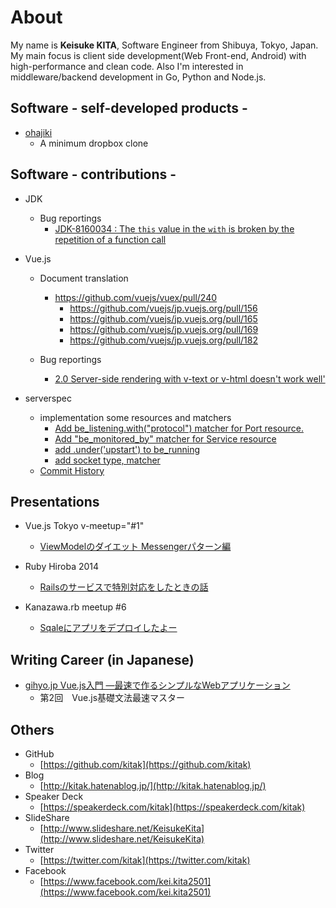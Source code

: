 # About

My name is **Keisuke KITA**, Software Engineer from Shibuya, Tokyo, Japan.
My main focus is client side development(Web Front-end, Android) with high-performance and clean code.
Also I'm interested in middleware/backend development in Go, Python and Node.js.

## Software - self-developed products -

- [ohajiki](https://github.com/kitak/ohajiki)
  * A minimum dropbox clone

## Software - contributions -

- JDK
  * Bug reportings
    - [JDK-8160034 : The `this` value in the `with` is broken by the repetition of a function call](http://bugs.java.com/bugdatabase/view_bug.do?bug_id=JDK-8160034)

- Vue.js
  * Document translation

    - https://github.com/vuejs/vuex/pull/240
		- https://github.com/vuejs/jp.vuejs.org/pull/156
		- https://github.com/vuejs/jp.vuejs.org/pull/165
		- https://github.com/vuejs/jp.vuejs.org/pull/169
		- https://github.com/vuejs/jp.vuejs.org/pull/182
  * Bug reportings

    - [2.0 Server-side rendering with v-text or v-html doesn't work well'](https://github.com/vuejs/vue/issues/3078)

- serverspec
  * implementation some resources and matchers
    - [Add be_listening.with("protocol") matcher for Port resource.](https://github.com/mizzy/serverspec/pull/200)
    - [Add "be_monitored_by" matcher for Service resource](https://github.com/mizzy/serverspec/pull/187)
    - [add .under('upstart') to be_running](https://github.com/mizzy/serverspec/pull/186)
    - [add socket type, matcher](https://github.com/mizzy/serverspec/pull/156)
  * [Commit History](https://github.com/mizzy/serverspec/commits/master?author=kitak)

## Presentations

- Vue.js Tokyo v-meetup="#1"
  * [ViewModelのダイエット Messengerパターン編](https://speakerdeck.com/kitak/viewmodelfalsedaietuto-messengerpatanbian)

- Ruby Hiroba 2014
  * [Railsのサービスで特別対応をしたときの話](https://speakerdeck.com/kitak/railsfalsesabisudete-bie-dui-ying-wositatokifalsehua)

- Kanazawa.rb meetup #6
  * [Sqaleにアプリをデプロイしたよー](http://www.slideshare.net/KeisukeKita/sqale)

## Writing Career (in Japanese)

- [gihyo.jp Vue.js入門 ―最速で作るシンプルなWebアプリケーション](http://gihyo.jp/dev/serial/01/vuejs/0002)
  * 第2回　Vue.js基礎文法最速マスター

## Others

- GitHub
  * [https://github.com/kitak](https://github.com/kitak)
- Blog
  * [http://kitak.hatenablog.jp/](http://kitak.hatenablog.jp/)
- Speaker Deck
  * [https://speakerdeck.com/kitak](https://speakerdeck.com/kitak)
- SlideShare
  * [http://www.slideshare.net/KeisukeKita](http://www.slideshare.net/KeisukeKita)
- Twitter
  * [https://twitter.com/kitak](https://twitter.com/kitak)
- Facebook
  * [https://www.facebook.com/kei.kita2501](https://www.facebook.com/kei.kita2501)
